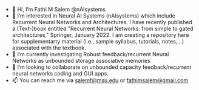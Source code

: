 - 👋 Hi, I’m Fathi M Salem @nAIsystems
- 👀 I’m interested in Neural AI Systems (nAIsystems) which include Recurrent Neural Networks and Architectures. I have recently published a (Text-)book
entitled "Recurrent Neural Networks: from simple to gated architectures," Springer, January 2022. I am creating a repository here for 
supplementarty material (i.e., sample syllabus, tutorials, notes,...) associated with the textbook.
- 🌱 I’m currently investigating Robust feedback/recurrent Neural Networks as unbounded storage associative memories
- 💞️ I’m looking to collaborate on unbounded capacity feedback/recurrent neural networks coding and GUI apps.
- 📫 You can reach me via salemf@msu.edu or fathimsalem@gmail.com

<!---
nAIsystems/nAIsystems is a ✨ special ✨ repository because its `README.md` (this file) appears on your GitHub profile.
You can click the Preview link to take a look at your changes.
--->
